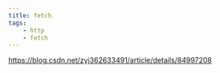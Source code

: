 ```yaml
---
title: fetch
tags:
    - http
    - fetch
---
```


<https://blog.csdn.net/zyj362633491/article/details/84997208>
